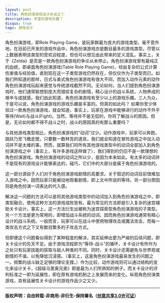 ```yaml
---
layout: post
title: 角色扮演游戏设计杂谈之①
description: 丰富的游戏乐趣？
disqus: true
tags: 游戏设计
---
```

角色扮演游戏，即Role Playing Game，是玩家群最为庞大的游戏类型。毫不意外地，在目前已开发的游戏作品中，角色扮演游戏亦是数目最多的游戏类型。尽管以上数据表明该类型的受欢迎程度，但也可以想见由此带来的定义混乱。事实上，关于《Zelda》是否是一款角色扮演游戏的争论从未停止。角色扮演游戏曾有最纯正的血统，即桌面角色扮演游戏(Table Role Playing Game)，经由复杂的公式计算伤害值与经验值，直到现在这一子类型游戏仍然存在，但仅仅作为子类型而已。如我们所知道的那样，日式与美式角色扮演游戏有很大不同，而加入动作元素的动作角色扮演游戏玩起来感觉与传统游戏截然不同。无论如何，当人们提到角色扮演游戏时，他们通常联想到庞大而错综复杂的剧情，精心设计的战斗系统，人物养成的艰辛与成就感。我们由此知道，角色扮演游戏有至少以上的游戏乐趣。三人为众，于是可以说，角色扮演游戏的游戏乐趣是丰富的。但真的如此吗？
如果你至少体验过一款角色扮演游戏，就会知道，事实上，玩家在游戏中能够进行的动作不外乎等待(Wait)与战斗(Fight)。当然，等待并不是无偿的，你将了解战斗的原因。但是，无论如何都不得不战斗之时，战斗的原因真的有那么重要吗？

与其他游戏类型相比，角色扮演游戏的“动词”过少。动作游戏中，玩家可以奔跑，跳跃乃至飞檐走壁。只要数一数林克的道具，我们就会知道在冒险游戏之中加入动词并不是太难的事。然而，就算我们将所有其他游戏类型中的动词全部加入到角色扮演游戏之中（事实上，有许多游戏这样做了），我们得到的仍旧不是一款理想的角色扮演游戏。角色扮演游戏的动词之所以少，是因为本来如此。有太多的动词并不是现有的游戏设计能够表达的，碰巧，它们中的大部分是属于角色扮演游戏的。

这一部分源自于人们对于角色扮演游戏剧情的高要求。关于叙述的动词目前很难加入游戏之中。因而玩家只能被动地观看剧情，即上文中所说的等待。另一部分原因则是角色扮演一词表达的代入感。

解决这一问题的方法可以是将其他游戏类型中的动词加入到角色扮演游戏之中，即类型融合。使用这种方法的游戏成败皆有。最为常见的方法即是引入复杂的迷宫辅助关卡设计。事实上，这一方法衍生出被称为迷宫探索型角色扮演游戏的子类型。另一个方法是更为常用的，即增加战斗系统的动词。因而角色扮演游戏通常有精心设计的战斗系统。一般而言，玩家可以在战斗中使用物理攻击或魔法攻击，而每一类攻击方式之下又有数目繁多的子攻击方式。

但即便这个问题看似得到了某种程度的解决，其实延伸出更为严峻的后续问题，即关卡设计的先天不足。由于游戏流程即为“等待-战斗”的循环，关卡设计有所作为之处只有玩家技能的获取与敌人种类的不同。同时，关卡设计还需避免与世界观或剧情的不谐，以免降低沉浸感。（事实上，这是角色扮演游戏最易发生的问题之一。频繁的战斗缺乏足够的理论支撑。）作为比较，动作游戏则可以通过结构的变化来设计关卡，《超级马里奥兄弟》即是最为人们所熟知的例子。而关卡设计的评判标准之一即为延展性，即在原有游戏机制之上发展而来的变化。纵观角色扮演类游戏，具有延展性关卡设计的游戏作品少之又少。

---
**版权声明：自由转载-非商用-非衍生-保持署名（[创意共享3.0许可证](https://creativecommons.org/licenses/by-nc-nd/3.0/deed.zh)）**